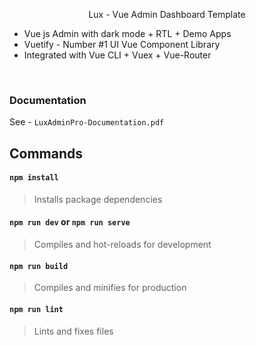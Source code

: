 <p align="center">Lux - Vue Admin Dashboard Template</p>

- Vue js Admin with dark mode + RTL + Demo Apps
- Vuetify - Number #1 UI Vue Component Library
- Integrated with Vue CLI + Vuex + Vue-Router

<br/>

### Documentation

See - `LuxAdminPro-Documentation.pdf`

## Commands
#### `npm install`
> Installs package dependencies

#### `npm run dev` or `npm run serve` 
> Compiles and hot-reloads for development

#### `npm run build`
> Compiles and minifies for production

#### `npm run lint`
> Lints and fixes files
